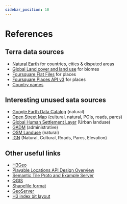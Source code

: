 ```yaml
---
sidebar_position: 10
---
```


# References

## Terra data sources

* [Natural Earth](https://www.naturalearthdata.com/) for countries, cities & disputed areas
* [Global Land cover and land use](https://glad.earthengine.app/view/global-land-cover-land-use-v1#lon=2.0060298696900736;lat=45.990660878201936;zoom=7;) for biomes
* [Foursquare Flat Files](https://developer.foursquare.com/docs/places-database) for places
* [Foursquare Places API v3](https://developer.foursquare.com/docs/places-api-overview) for places
* [Country names](https://stefangabos.github.io/world_countries/)

## Interesting unused sata sources

* [Google Earth Data Catalog](https://developers.google.com/earth-engine/datasets/catalog) (natural)
* [Open Street Map](https://www.openstreetmap.org/#map=6/46.449/2.210) (cultural, natural, POIs, roads, parcs)
* [Global Human Settlement Layer](https://ghsl.jrc.ec.europa.eu/degurbaDefinitions.php) (Urban landuse)
* [GADM](https://gadm.org/data.html) (administrative)
* [OSM Landuse](https://osmlanduse.org/#12/8.7/49.4/0/) (natural)
* [IGN](https://geoservices.ign.fr/catalogue) (Natural, Cultural, Roads, Parcs, Elevation)

## Other useful links

* [H3Geo](https://h3geo.org/)
* [Playable Locations API Design Overview](https://developers.google.com/maps/documentation/gaming/playable-transition)
* [Semantic Tile Proto and Example Server](https://developers.google.com/maps/documentation/gaming/semantic-tile-transition)
* [QGIS](https://qgis.org/)
* [Shapefile format](https://en.wikipedia.org/wiki/Shapefile)
* [GeoServer](https://geoserver.org/)
* [H3 index bit layout](https://observablehq.com/@nrabinowitz/h3-index-bit-layout?collection=@nrabinowitz/h3)
